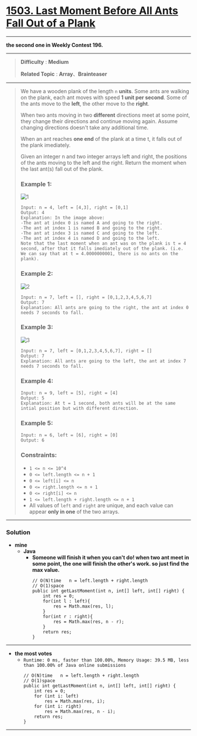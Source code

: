 # [1503. Last Moment Before All Ants Fall Out of a Plank](https://leetcode.com/problems/last-moment-before-all-ants-fall-out-of-a-plank/)
---

**the second one in Weekly Contest 196.**

---

> **Difficulty** : **Medium**
>
> **Related Topic** : **Array**、**Brainteaser**

---

> We have a wooden plank of the length `n` **units**. Some ants are walking on the plank, each ant moves with speed **1 unit per second**. Some of the ants move to the **left**, the other move to the **right**.
>
> When two ants moving in two **different** directions meet at some point, they change their directions and continue moving again. Assume changing directions doesn't take any additional time.
>
> When an ant reaches **one end** of the plank at a time t, it falls out of the plank imediately.
>
> Given an integer n and two integer arrays left and right, the positions of the ants moving to the left and the right. Return the moment when the last ant(s) fall out of the plank.
>
>
>
> ### Example 1:
> ![1](https://assets.leetcode.com/uploads/2020/06/17/ants.jpg)
> ```
> Input: n = 4, left = [4,3], right = [0,1]
> Output: 4
> Explanation: In the image above:
> -The ant at index 0 is named A and going to the right.
> -The ant at index 1 is named B and going to the right.
> -The ant at index 3 is named C and going to the left.
> -The ant at index 4 is named D and going to the left.
> Note that the last moment when an ant was on the plank is t = 4 second, after that it falls imediately out of the plank. (i.e. We can say that at t = 4.0000000001, there is no ants on the plank).
> ```
>
> ### Example 2:
> ![2](https://assets.leetcode.com/uploads/2020/06/17/ants2.jpg)
> ```
> Input: n = 7, left = [], right = [0,1,2,3,4,5,6,7]
> Output: 7
> Explanation: All ants are going to the right, the ant at index 0 needs 7 seconds to fall.
> ```
>
> ### Example 3:
> ![3](https://assets.leetcode.com/uploads/2020/06/17/ants3.jpg)
> ```
> Input: n = 7, left = [0,1,2,3,4,5,6,7], right = []
> Output: 7
> Explanation: All ants are going to the left, the ant at index 7 needs 7 seconds to fall.
> ```
>
> ### Example 4:
> ```
> Input: n = 9, left = [5], right = [4]
> Output: 5
> Explanation: At t = 1 second, both ants will be at the same intial position but with different direction.
> ```
>
> ### Example 5:
> ```
> Input: n = 6, left = [6], right = [0]
> Output: 6
> ```
>
> ### Constraints:
> * `1 <= n <= 10^4`
> * `0 <= left.length <= n + 1`
> * `0 <= left[i] <= n`
> * `0 <= right.length <= n + 1`
> * `0 <= right[i] <= n`
> * `1 <= left.length + right.length <= n + 1`
> * All values of `left` and `right` are unique, and each value can appear **only in one** of the two arrays.

---

### Solution
* **mine**
  * **Java**
    * **Someone will finish it when you can't do! when two ant meet in some point, the one will finish the other's work. so just find the max value.**
      ```
      // O(N)time   n = left.length + right.length
      // O(1)space
      public int getLastMoment(int n, int[] left, int[] right) {
          int res = 0;
          for(int l : left){
              res = Math.max(res, l);
          }
          for(int r : right){
              res = Math.max(res, n - r);
          }
          return res;
      }
      ```

---


* **the most votes**
  * `Runtime: 0 ms, faster than 100.00%, Memory Usage: 39.5 MB, less than 100.00% of Java online submissions`
    ```
    // O(N)time   n = left.length + right.length
    // O(1)space
    public int getLastMoment(int n, int[] left, int[] right) {
        int res = 0;
        for (int i: left)
            res = Math.max(res, i);
        for (int i: right)
            res = Math.max(res, n - i);
        return res;
    }
    ```
  
  
---
